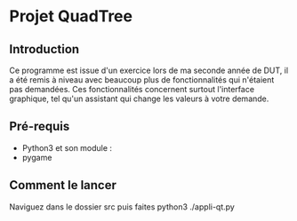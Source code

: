# Projet QuadTree

## Introduction
Ce programme est issue d'un exercice lors de ma seconde année de DUT, il a été remis à niveau avec beaucoup plus de fonctionnalités qui n'étaient pas demandées. Ces fonctionnalités concernent surtout l'interface graphique, tel qu'un assistant qui change les valeurs à votre demande.

## Pré-requis
- Python3 et son module :
- pygame

## Comment le lancer
Naviguez dans le dossier src puis faites python3 ./appli-qt.py
